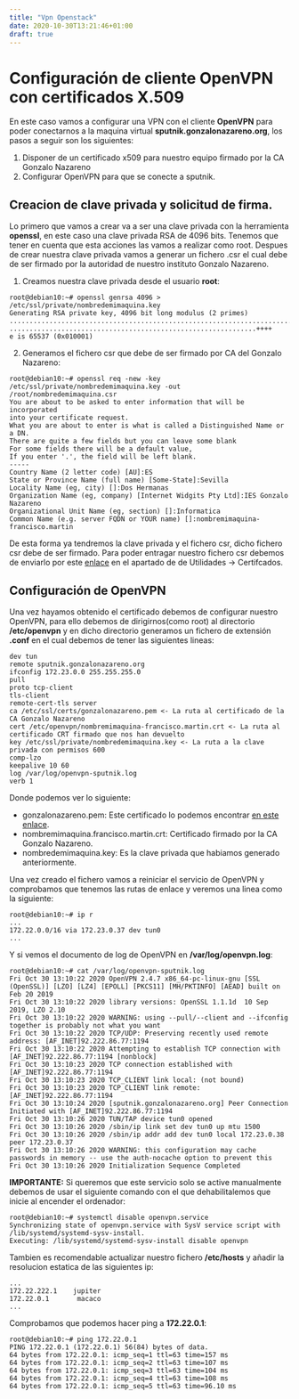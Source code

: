 ```yaml
---
title: "Vpn Openstack"
date: 2020-10-30T13:21:46+01:00
draft: true
---
```


# Configuración de cliente OpenVPN con certificados X.509

En este caso vamos a configurar una VPN con el cliente **OpenVPN** para poder conectarnos a la maquina virtual **sputnik.gonzalonazareno.org**, los pasos a seguir son los siguientes:

1. Disponer de un certificado x509 para nuestro equipo firmado por la CA Gonzalo Nazareno
2. Configurar OpenVPN para que se conecte a sputnik.

## Creacion de clave privada y solicitud de firma.

Lo primero que vamos a crear va a ser una clave privada con la herramienta **openssl**, en este caso una clave privada RSA de 4096 bits. Tenemos que tener en cuenta que esta acciones las vamos a realizar como root. Despues de crear nuestra clave privada vamos a generar un fichero .csr el cual debe de ser firmado por la autoridad de nuestro instituto Gonzalo Nazareno.

1. Creamos nuestra clave privada desde el usuario **root**:
```shell
root@debian10:~# openssl genrsa 4096 > /etc/ssl/private/nombredemimaquina.key
Generating RSA private key, 4096 bit long modulus (2 primes)
..................................................................................................................................................................................++++
..............................................................++++
e is 65537 (0x010001)
```

2. Generamos el fichero csr que debe de ser firmado por CA del Gonzalo Nazareno:
```shell
root@debian10:~# openssl req -new -key /etc/ssl/private/nombredemimaquina.key -out /root/nombredemimaquina.csr
You are about to be asked to enter information that will be incorporated
into your certificate request.
What you are about to enter is what is called a Distinguished Name or a DN.
There are quite a few fields but you can leave some blank
For some fields there will be a default value,
If you enter '.', the field will be left blank.
-----
Country Name (2 letter code) [AU]:ES
State or Province Name (full name) [Some-State]:Sevilla
Locality Name (eg, city) []:Dos Hermanas
Organization Name (eg, company) [Internet Widgits Pty Ltd]:IES Gonzalo Nazareno
Organizational Unit Name (eg, section) []:Informatica
Common Name (e.g. server FQDN or YOUR name) []:nombremimaquina-francisco.martin
```

De esta forma ya tendremos la clave privada y el fichero csr, dicho fichero csr debe de ser firmado. Para poder entragar nuestro fichero csr debemos de enviarlo por este [enlace](https://dit.gonzalonazareno.org/gestiona/) en el apartado de de Utilidades -> Certifcados.

## Configuración de OpenVPN

Una vez hayamos obtenido el certificado debemos de configurar nuestro OpenVPN, para ello debemos de dirigirnos(como root) al directorio **/etc/openvpn** y en dicho directorio generamos un fichero de extensión **.conf** en el cual debemos de tener las siguientes lineas:
```shell
dev tun
remote sputnik.gonzalonazareno.org
ifconfig 172.23.0.0 255.255.255.0
pull
proto tcp-client
tls-client
remote-cert-tls server
ca /etc/ssl/certs/gonzalonazareno.pem <- La ruta al certificado de la CA Gonzalo Nazareno
cert /etc/openvpn/nombremimaquina-francisco.martin.crt <- La ruta al certificado CRT firmado que nos han devuelto
key /etc/ssl/private/nombredemimaquina.key <- La ruta a la clave privada con permisos 600
comp-lzo
keepalive 10 60
log /var/log/openvpn-sputnik.log
verb 1
```
Donde podemos ver lo siguiente:
* gonzalonazareno.pem: Este certificado lo podemos encontrar [en este enlace](https://dit.gonzalonazareno.org/gestiona/info/documentacion/ca).
* nombremimaquina.francisco.martin.crt: Certificado firmado por la CA Gonzalo Nazareno.
* nombredemimaquina.key: Es la clave privada que habiamos generado anteriormente.

Una vez creado el fichero vamos a reiniciar el servicio de OpenVPN y comprobamos que tenemos las rutas de enlace y veremos una linea como la siguiente:
```shell
root@debian10:~# ip r
...
172.22.0.0/16 via 172.23.0.37 dev tun0 
...
```

Y si vemos el documento de log de OpenVPN en **/var/log/openvpn.log**:
```shell
root@debian10:~# cat /var/log/openvpn-sputnik.log 
Fri Oct 30 13:10:22 2020 OpenVPN 2.4.7 x86_64-pc-linux-gnu [SSL (OpenSSL)] [LZO] [LZ4] [EPOLL] [PKCS11] [MH/PKTINFO] [AEAD] built on Feb 20 2019
Fri Oct 30 13:10:22 2020 library versions: OpenSSL 1.1.1d  10 Sep 2019, LZO 2.10
Fri Oct 30 13:10:22 2020 WARNING: using --pull/--client and --ifconfig together is probably not what you want
Fri Oct 30 13:10:22 2020 TCP/UDP: Preserving recently used remote address: [AF_INET]92.222.86.77:1194
Fri Oct 30 13:10:22 2020 Attempting to establish TCP connection with [AF_INET]92.222.86.77:1194 [nonblock]
Fri Oct 30 13:10:23 2020 TCP connection established with [AF_INET]92.222.86.77:1194
Fri Oct 30 13:10:23 2020 TCP_CLIENT link local: (not bound)
Fri Oct 30 13:10:23 2020 TCP_CLIENT link remote: [AF_INET]92.222.86.77:1194
Fri Oct 30 13:10:24 2020 [sputnik.gonzalonazareno.org] Peer Connection Initiated with [AF_INET]92.222.86.77:1194
Fri Oct 30 13:10:26 2020 TUN/TAP device tun0 opened
Fri Oct 30 13:10:26 2020 /sbin/ip link set dev tun0 up mtu 1500
Fri Oct 30 13:10:26 2020 /sbin/ip addr add dev tun0 local 172.23.0.38 peer 172.23.0.37
Fri Oct 30 13:10:26 2020 WARNING: this configuration may cache passwords in memory -- use the auth-nocache option to prevent this
Fri Oct 30 13:10:26 2020 Initialization Sequence Completed
```

**IMPORTANTE:** Si queremos que este servicio solo se active manualmente debemos de usar el siguiente comando con el que dehabilitalemos que inicie al encender el ordenador:
```shell
root@debian10:~# systemctl disable openvpn.service
Synchronizing state of openvpn.service with SysV service script with /lib/systemd/systemd-sysv-install.
Executing: /lib/systemd/systemd-sysv-install disable openvpn
```

Tambien es recomendable actualizar nuestro fichero **/etc/hosts** y añadir la resolucion estatica de las siguientes ip:
```shell
...
172.22.222.1    jupiter
172.22.0.1       macaco
...
```

Comprobamos que podemos hacer ping a **172.22.0.1**:
```shell
root@debian10:~# ping 172.22.0.1
PING 172.22.0.1 (172.22.0.1) 56(84) bytes of data.
64 bytes from 172.22.0.1: icmp_seq=1 ttl=63 time=157 ms
64 bytes from 172.22.0.1: icmp_seq=2 ttl=63 time=107 ms
64 bytes from 172.22.0.1: icmp_seq=3 ttl=63 time=104 ms
64 bytes from 172.22.0.1: icmp_seq=4 ttl=63 time=108 ms
64 bytes from 172.22.0.1: icmp_seq=5 ttl=63 time=96.10 ms
```